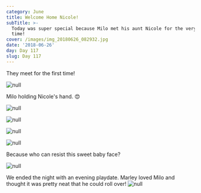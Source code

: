 ```yaml
---
category: June
title: Welcome Home Nicole!
subTitle: >-
  Today was super special because Milo met his aunt Nicole for the very first
  time!  
cover: /images/img_20180626_082932.jpg
date: '2018-06-26'
day: Day 117
slug: Day 117
---
```

They meet for the first time! 

![null](/images/img_20180626_081759.jpg)

Milo holding Nicole's hand.  😍

![null](/images/img_20180626_081821.jpg)

![null](/images/img_20180626_081940.jpg)

![null](/images/img_20180626_082932.jpg)

![null](/images/img_20180626_113857.jpg)


Because who can resist this sweet baby face? 

![null](/images/img_20180626_131055.jpg)


We ended the night with an evening playdate.  Marley loved Milo and thought it was pretty neat that he could roll over!
![null](/images/img_20180626_202929.jpg)
